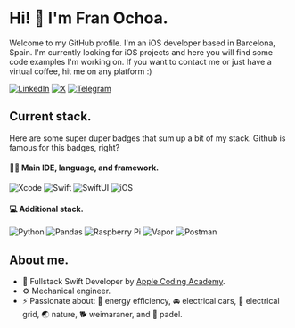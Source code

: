 # Hi! 👋 I'm Fran Ochoa.

Welcome to my GitHub profile. I'm an iOS developer based in Barcelona, Spain. 
I'm currently looking for iOS projects and here you will find some code examples I'm working on. 
If you want to contact me or just have a virtual coffee, hit me on any platform :)

[![LinkedIn](https://img.shields.io/badge/LinkedIn-0077B5?style=for-the-badge&logo=linkedin&logoColor=white)](https://www.linkedin.com/in/franochoa/)
[![X](https://img.shields.io/badge/X-000?style=for-the-badge&logo=x)](https://x.com/fran8a)
[![Telegram](https://img.shields.io/badge/Telegram-000?style=for-the-badge&logo=telegram&logoColor=2CA5E0)](https://t.me/f_ochoa)

## Current stack.

Here are some super duper badges that sum up a bit of my stack. Github is famous for this badges, right? 

#### 🧑‍💻 Main IDE, language, and framework.
![Xcode](https://img.shields.io/badge/Xcode_15-007ACC?style=for-the-badge&logo=Xcode&logoColor=white)
![Swift](https://img.shields.io/badge/SWIFT-E34F26?style=for-the-badge&logo=swift&logoColor=white)
![SwiftUI](https://img.shields.io/badge/SWIFTUI-E34F26?style=for-the-badge&logo=swift&logoColor=white)
![iOS](https://img.shields.io/badge/ios_15.0+-000000?style=for-the-badge&logo=ios&logoColor=white)

#### 💻 Additional stack.
![Python](https://img.shields.io/badge/python-3670A0?style=for-the-badge&logo=python&logoColor=ffdd54)
![Pandas](https://img.shields.io/badge/pandas-%23150458.svg?style=for-the-badge&logo=pandas&logoColor=white)
![Raspberry Pi](https://img.shields.io/badge/-RaspberryPi-C51A4A?style=for-the-badge&logo=Raspberry-Pi)
![Vapor](https://img.shields.io/badge/vapor_4-000000?style=for-the-badge&logo=vapor&logoColor=white)
![Postman](https://img.shields.io/badge/Postman-FF6C37?style=for-the-badge&logo=postman&logoColor=white)

## About me.
- 🌱 Fullstack Swift Developer by [Apple Coding Academy](https://github.com/acacademy).
- ⚙️ Mechanical engineer.
- ⚡ Passionate about: 🥷 energy efficiency, 🚘 electrical cars, 🔌 electrical grid, 🌏 nature, 🐕 weimaraner, and 🎾 padel.
